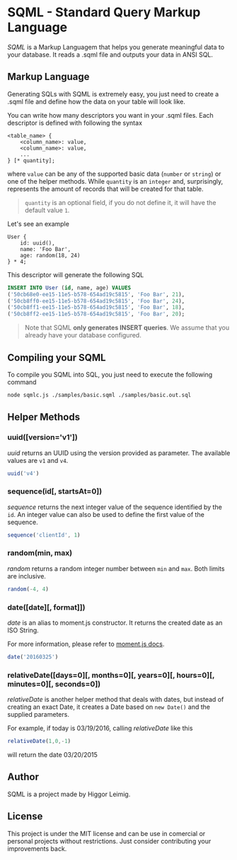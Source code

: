 # SQML - Standard Query Markup Language

*SQML* is a Markup Languagem that helps you generate meaningful data to your database. It reads a .sqml file and outputs your data in ANSI SQL.

## Markup Language

Generating SQLs with SQML is extremely easy, you just need to create a .sqml file and define how the data on your table will look like.

You can write how many descriptors you want in your .sqml files. Each descriptor is defined with following the syntax

```
<table_name> {
    <column_name>: value,
    <column_name>: value,
    ...
} [* quantity];
```

where `value` can be any of the supported basic data (`number` or `string`) or one of the helper methods. While `quantity` is an `integer` and, surprisingly, represents the amount of records that will be created for that table.

> `quantity` is an optional field, if you do not define it, it will have the default value `1`.

Let's see an example

```
User {
    id: uuid(),
    name: 'Foo Bar',
    age: random(18, 24)
} * 4;
```

This descriptor will generate the following SQL

```sql
INSERT INTO User (id, name, age) VALUES
('50cb68e0-ee15-11e5-b578-654ad19c5815', 'Foo Bar', 21),
('50cb8ff0-ee15-11e5-b578-654ad19c5815', 'Foo Bar', 24),
('50cb8ff1-ee15-11e5-b578-654ad19c5815', 'Foo Bar', 18),
('50cb8ff2-ee15-11e5-b578-654ad19c5815', 'Foo Bar', 20);
```

> Note that SQML **only generates INSERT queries**. We assume that you already have your database configured.

## Compiling your SQML
To compile you SQML into SQL, you just need to execute the following command

```sh
node sqmlc.js ./samples/basic.sqml ./samples/basic.out.sql
```

## Helper Methods
### uuid([version='v1'])
*uuid* returns an UUID using the version provided as parameter. The available values are `v1` and `v4`.

```javascript
uuid('v4')
```

### sequence(id[, startsAt=0])
*sequence* returns the next integer value of the sequence identified by the `id`. An integer value can also be used to define the first value of the sequence.

```javascript
sequence('clientId', 1)
```

### random(min, max)
*random* returns a random integer number between `min` and `max`. Both limits are inclusive.

```javascript
random(-4, 4)
```

### date([date][, format]])
*date* is an alias to moment.js constructor. It returns the created date as an ISO String.

For more information, please refer to [moment.js docs](http://momentjs.com/docs/#/parsing/).

```javascript
date('20160325')
```

### relativeDate([days=0][, months=0][, years=0][, hours=0][, minutes=0][, seconds=0])
*relativeDate* is another helper method that deals with dates, but instead of creating an exact Date, it creates a Date based on `new Date()` and the supplied parameters.

For example, if today is 03/19/2016, calling *relativeDate* like this
```javascript
relativeDate(1,0,-1)
```
will return the date 03/20/2015


## Author
SQML is a project made by Higgor Leimig.

## License
This project is under the MIT license and can be use in comercial or personal projects without restrictions. Just consider contributing your improvements back.
